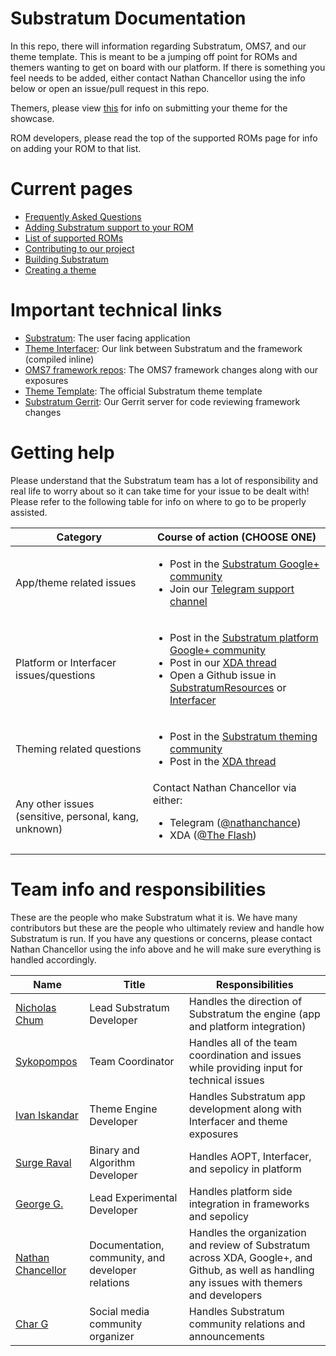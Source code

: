 # Substratum Documentation

In this repo, there will information regarding Substratum, OMS7, and our theme
template. This is meant to be a jumping off point for ROMs and themers wanting
to get on board with our platform. If there is something you feel needs to be
added, either contact Nathan Chancellor using the info below or open an issue/pull
request in this repo.

Themers, please view [this](https://github.com/substratum/database#substratum-database)
for info on submitting your theme for the showcase.

ROM developers, please read the top of the supported ROMs page for info on adding
your ROM to that list.

# Current pages

+ [Frequently Asked Questions](FAQ.md)
+ [Adding Substratum support to your ROM](AddingSupport.md)
+ [List of supported ROMs](SupportedROMs.md)
+ [Contributing to our project](Contributing.md)
+ [Building Substratum](BuildingSubstratum.md)
+ [Creating a theme](https://github.com/substratum/template/blob/master/README.md)

# Important technical links

+ [Substratum](https://github.com/substratum/substratum): The user facing application
+ [Theme Interfacer](https://github.com/substratum/interfacer): Our link between Substratum and the framework (compiled inline)
+ [OMS7 framework repos](https://github.com/SubstratumResources): The OMS7 framework changes along with our exposures
+ [Theme Template](https://github.com/substratum/template): The official Substratum theme template
+ [Substratum Gerrit](https://substratum.review/): Our Gerrit server for code reviewing framework changes

# Getting help

Please understand that the Substratum team has a lot of responsibility and real
life to worry about so it can take time for your issue to be dealt with! Please
refer to the following table for info on where to go to be properly assisted.

| Category | Course of action (CHOOSE ONE)|
| -------- | --------------- |
| App/theme related issues | <ul><li>Post in the [Substratum Google+ community](https://plus.google.com/communities/102261717366580091389)</li><li>Join our [Telegram support channel](https://t.me/SubstratumSupport)</li></ul> |
| Platform or Interfacer issues/questions | <ul><li>Post in the [Substratum platform Google+ community](https://plus.google.com/communities/105732963804651618302)</li><li>Post in our [XDA thread](https://forum.xda-developers.com/apps/substratum/qa-issues-building-substratum-support-t3606400)</li><li>Open a Github issue in [SubstratumResources](https://github.com/SubstratumResources) or [Interfacer](https://github.com/substratum/interfacer)</li></ul> |
| Theming related questions | <ul><li>Post in the [Substratum theming community](https://plus.google.com/communities/115836704077809559459)</li><li>Post in the [XDA thread](https://forum.xda-developers.com/apps/substratum/qa-questions-theming-t3585703)</li></ul> |
| Any other issues (sensitive, personal, kang, unknown) | Contact Nathan Chancellor via either:<ul><li>Telegram ([@nathanchance](https://t.me/nathanchance))</li><li>XDA ([@The Flash](https://forum.xda-developers.com/private.php?do=newpm&u=6842057))</li></ul> |

# Team info and responsibilities

These are the people who make Substratum what it is. We have many contributors
but these are the people who ultimately review and handle how Substratum is run.
If you have any questions or concerns, please contact Nathan Chancellor using the
info above and he will make sure everything is handled accordingly.

| Name | Title | Responsibilities |
| ---- | ----- | ---------------- |
| [Nicholas Chum](https://plus.google.com/116845249995235969561) | Lead Substratum Developer | Handles the direction of Substratum the engine (app and platform integration) |
| [Sykopompos](https://plus.google.com/118195502410326243266) | Team Coordinator | Handles all of the team coordination and issues while providing input for technical issues |
| [Ivan Iskandar](https://plus.google.com/113681459766686715137) | Theme Engine Developer | Handles Substratum app development along with Interfacer and theme exposures |
| [Surge Raval](https://plus.google.com/109273915986671208869) | Binary and Algorithm Developer | Handles AOPT, Interfacer, and sepolicy in platform |
| [George G.](https://plus.google.com/114816182446168298241) | Lead Experimental Developer | Handles platform side integration in frameworks and sepolicy |
| [Nathan Chancellor](https://plus.google.com/+NathanChancellor) | Documentation, community, and developer relations | Handles the organization and review of Substratum across XDA, Google+, and Github, as well as handling any issues with themers and developers  |
| [Char G](https://plus.google.com/111364450399560739239) | Social media community organizer | Handles Substratum community relations and announcements |
